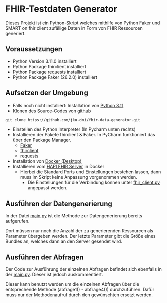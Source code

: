 # FHIR-Testdaten Generator
Dieses Projekt ist ein Python-Skript welches mithilfe von Python Faker und SMART on fhir client zufällige Daten in Form von FHIR Ressourcen generiert.

## Voraussetzungen
- Python Version 3.11.0 installiert
- Python Package fhirclient installiert
- Python Package requests installiert
- Python Package Faker (26.2.0) ínstalliert

## Aufsetzen der Umgebung
- Falls noch nicht installiert: Installation von [Python 3.11](https://www.python.org/downloads/release/python-3110/)
- Klonen des Source-Codes von [github](https://github.com/jku-dmi/fhir-data-generator.git)
```
git clone https://github.com/jku-dmi/fhir-data-generator.git
```
- Einstellen des Python Interpreter (In Pycharm unten rechts)
- Installieren der Pakete fhirclient & Faker. In PyCharm funktioniert das über den Package Manager. 
  - [Faker](https://faker.readthedocs.io/en/master/)
  - [fhirclient](https://github.com/smart-on-fhir/client-py?tab=readme-ov-file)
  - [requests](https://pypi.org/project/requests/)
- Installation von [Docker (Desktop)](https://www.docker.com/)
- Installieren vom [HAPI FHIR Server](https://github.com/hapifhir/hapi-fhir-jpaserver-starter) in Docker 
  - Hierbei die Standard Ports und Einstellungen bestehen lassen, dann muss im Skript keine Anpassung vorgenommen werden.
    - Die Einstellungen für die Verbindung können unter [fhir_client.py](util/fhir_client.py) angepasst werden.
 

## Ausführen der Datengenerierung
In der Datei [main.py](main.py) ist die Methode zur Datengenerierung bereits aufgerufen. 

Dort müssen nur noch die Anzahl der zu generierenden Ressourcen als Parameter übergeben werden. Der letzte Parameter gibt die Größe eines Bundles an, welches dann an den Server gesendet wird.

## Ausführen der Abfragen
Der Code zur Ausführung der einzelnen Abfragen befindet sich ebenfalls in der [main.py](main.py). Dieser ist jedoch auskommentiert.

Dieser kann benutzt werden um die einzelnen Abfragen über die entsprechende Methode (abfrage1() - abfrage4()) durchzuführen.
Dafür muss nur der Methodenaufruf durch den gewünschten ersetzt werden.